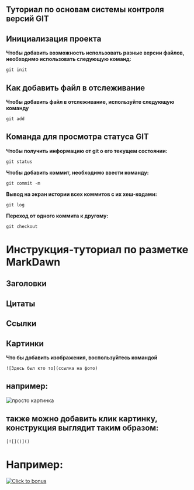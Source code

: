 ## Туториал по основам системы контроля версий GIT

## Инициализация проекта
**Чтобы добавить возможность использовать разные версии файлов, необходимо использовать следующую команд:**

```fix
git init
```
## Как добавить файл в отслеживание
**Чтобы добавить файл в отслеживание, используйте следующую команду**

```fix
git add
```

## Команда для просмотра статуса GIT
**Чтобы получить информацию от git о его текущем состоянии:**

```fix
git status
```
**Чтобы добавить коммит, необходимо ввести команду:**

```fix
git commit -m
```

**Вывод на экран истории всех коммитов с их хеш-кодами:**

```fix
git log
```

**Переход от одного коммита к другому:**

```fix
git checkout
```


# Инструкция-туториал по разметке MarkDawn





## Заголовки





## Цитаты





## Ссылки





## Картинки

**Что бы добавить изображения, воспользуйтесь командой**
```fix
![Здесь был кто то](ссылка на фото)
```
## например:
![просто картинка](https://images.unsplash.com/photo-1642362932918-e06b87fc185b?ixlib=rb-4.0.3&ixid=M3wxMjA3fDB8MHxwaG90by1wYWdlfHx8fGVufDB8fHx8fA%3D%3D&auto=format&fit=crop&w=1170&q=80)

## также можно добавить клик картинку, конструкция выглядит таким образом:

```fix
[![]()]()
```

# Например:

[![Click to bonus](https://images.unsplash.com/photo-1642362932918-e06b87fc185b?ixlib=rb-4.0.3&ixid=M3wxMjA3fDB8MHxwaG90by1wYWdlfHx8fGVufDB8fHx8fA%3D%3D&auto=format&fit=crop&w=1170&q=80)](https://www.google.com/imgres?imgurl=https%3A%2F%2Fpng.pngtree.com%2Fpng-vector%2F20210110%2Fourlarge%2Fpngtree-hello-world-svg-design-png-image_2719857.jpg&tbnid=vGklTupr25mp1M&vet=12ahUKEwjyl-yZ3Z3_AhVFuCoKHZugCUoQMygHegUIARDcAQ..i&imgrefurl=https%3A%2F%2Fru.pngtree.com%2Ffreepng%2Fhello-world-svg-design_5839365.html&docid=T7KZILIKfSMYuM&w=640&h=640&q=%D0%BA%D0%B0%D1%80%D1%82%D0%B8%D0%BD%D0%BA%D0%B8%20%D0%BF%D1%80%D0%B8%D0%B2%D0%B5%D1%82%20%D0%BC%D0%B8%D1%80&ved=2ahUKEwjyl-yZ3Z3_AhVFuCoKHZugCUoQMygHegUIARDcAQ)
